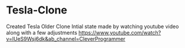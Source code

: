 # Tesla-Clone
Created Tesla Older Clone
Intial state made by watching youtube video along with a few adjustments
https://www.youtube.com/watch?v=lUeS9Wsj6dk&ab_channel=CleverProgrammer
